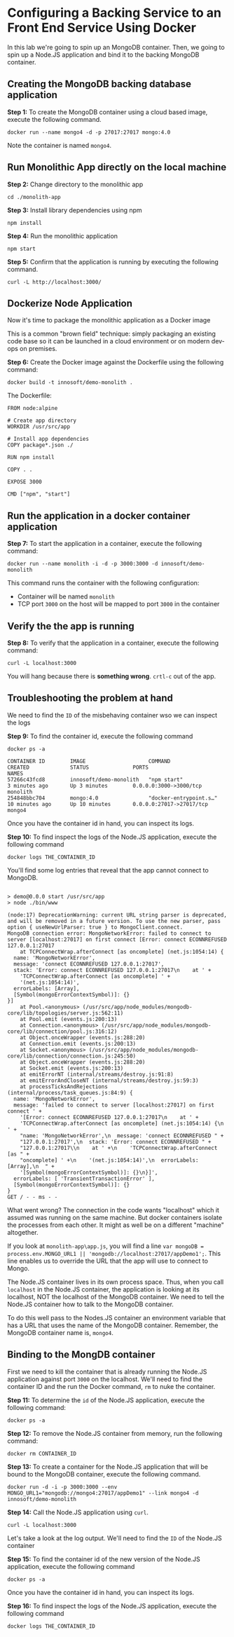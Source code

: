 # Configuring a Backing Service to an Front End Service Using Docker

In this lab we're going to spin up an MongoDB container. Then, we going to spin up a Node.JS application and bind it to the
backing MongoDB container.


## Creating the MongoDB backing database application

**Step 1:** To create the MongoDB container using a cloud based image, execute the following command.

`docker run --name mongo4 -d -p 27017:27017 mongo:4.0`

Note the container is named `mongo4`.

## Run Monolithic App directly on the local machine

**Step 2:** Change directory to the monolithic app

`cd ./monolith-app`

**Step 3:** Install library dependencies using npm

`npm install`

**Step 4:** Run the monolithic application

`npm start`

**Step 5:** Confirm that the application is running by executing the following command.

`curl -L http://localhost:3000/`

## Dockerize Node Application

Now it's time to package the monolithic application as a Docker image

This is a common "brown field" technique: simply packaging an existing code base so it can be launched in a cloud environment or on modern dev-ops on premises.


**Step 6:** Create the Docker image against the Dockerfile using the following command:

`docker build -t innosoft/demo-monolith .`

The Dockerfile:

```text
FROM node:alpine

# Create app directory
WORKDIR /usr/src/app

# Install app dependencies
COPY package*.json ./

RUN npm install

COPY . .

EXPOSE 3000

CMD ["npm", "start"]
```


## Run the application in a docker container application

**Step 7:** To start the application in a container, execute the following command:

`docker run --name monolith -i -d -p 3000:3000 -d innosoft/demo-monolith`

This command runs the container with the following configuration:

* Container will be named `monolith`
* TCP port `3000` on the host will be mapped to port `3000` in the container

## Verify the the app is running

**Step 8:** To verify that the application in a container, execute the following command:

`curl -L localhost:3000`

You will hang because there is **something wrong**. `crtl-c` out of the app.

## Troubleshooting the problem at hand

We need to find the `ID` of the misbehaving container wso we can inspect the logs

**Step 9:** To find the container id, execute the following command

`docker ps -a`
```text
CONTAINER ID        IMAGE                    COMMAND                  CREATED             STATUS              PORTS                      NAMES
57266c43fcd8        innosoft/demo-monolith   "npm start"              3 minutes ago       Up 3 minutes        0.0.0.0:3000->3000/tcp     monolith
254848bbc704        mongo:4.0                "docker-entrypoint.s…"   10 minutes ago      Up 10 minutes       0.0.0.0:27017->27017/tcp   mongo4
```

Once you have the container id in hand, you can inspect its logs. 

**Step 10:** To find inspect the logs of the Node.JS application, execute the following command

`docker logs THE_CONTAINER_ID`

You'll find some log entries that reveal that the app cannot connect to MongoDB.

```text

> demo@0.0.0 start /usr/src/app
> node ./bin/www

(node:17) DeprecationWarning: current URL string parser is deprecated, and will be removed in a future version. To use the new parser, pass option { useNewUrlParser: true } to MongoClient.connect.
MongoDB connection error: MongoNetworkError: failed to connect to server [localhost:27017] on first connect [Error: connect ECONNREFUSED 127.0.0.1:27017
    at TCPConnectWrap.afterConnect [as oncomplete] (net.js:1054:14) {
  name: 'MongoNetworkError',
  message: 'connect ECONNREFUSED 127.0.0.1:27017',
  stack: 'Error: connect ECONNREFUSED 127.0.0.1:27017\n    at ' +
    'TCPConnectWrap.afterConnect [as oncomplete] ' +
    '(net.js:1054:14)',
  errorLabels: [Array],
  [Symbol(mongoErrorContextSymbol)]: {}
}]
    at Pool.<anonymous> (/usr/src/app/node_modules/mongodb-core/lib/topologies/server.js:562:11)
    at Pool.emit (events.js:200:13)
    at Connection.<anonymous> (/usr/src/app/node_modules/mongodb-core/lib/connection/pool.js:316:12)
    at Object.onceWrapper (events.js:288:20)
    at Connection.emit (events.js:200:13)
    at Socket.<anonymous> (/usr/src/app/node_modules/mongodb-core/lib/connection/connection.js:245:50)
    at Object.onceWrapper (events.js:288:20)
    at Socket.emit (events.js:200:13)
    at emitErrorNT (internal/streams/destroy.js:91:8)
    at emitErrorAndCloseNT (internal/streams/destroy.js:59:3)
    at processTicksAndRejections (internal/process/task_queues.js:84:9) {
  name: 'MongoNetworkError',
  message: 'failed to connect to server [localhost:27017] on first connect ' +
    '[Error: connect ECONNREFUSED 127.0.0.1:27017\n    at ' +
    'TCPConnectWrap.afterConnect [as oncomplete] (net.js:1054:14) {\n  ' +
    "name: 'MongoNetworkError',\n  message: 'connect ECONNREFUSED " +
    "127.0.0.1:27017',\n  stack: 'Error: connect ECONNREFUSED " +
    "127.0.0.1:27017\\n    at ' +\n    'TCPConnectWrap.afterConnect [as " +
    "oncomplete] ' +\n    '(net.js:1054:14)',\n  errorLabels: [Array],\n  " +
    '[Symbol(mongoErrorContextSymbol)]: {}\n}]',
  errorLabels: [ 'TransientTransactionError' ],
  [Symbol(mongoErrorContextSymbol)]: {}
}
GET / - - ms - -
```


What went wrong? The connection in the code wants "localhost" which it assumed was running on the same machine. But docker containers isolate the processes from each other. It might as well be on a different "machine" altogether.

If you look at `monolith-app\app.js`, you will find a line `var mongoDB = process.env.MONGO_URL1 || 'mongodb://localhost:27017/appDemo1';`. This line enables us to override the URL that the app will use to connect to Mongo.

The Node.JS container lives in its own process space. Thus, when you call `localhost` in the Node.JS container, the application is looking at its
localhost, NOT the localhost of the MongoDB container. We need to tell the Node.JS container how to talk to the MongoDB container.

To do this well pass to the Nodes.JS container an environment variable that has a URL that uses the name of the MongoDB container. Remember, the
MongoDB container name is, `mongo4`.

## Binding to the MongDB container

First we need to kill the container that is already running the Node.JS application against port `3000` on the localhost. We'll need to find the 
container ID and the run the Docker command, `rm` to nuke the container.


**Step 11:** To determine the `id` of the Node.JS application, execute the following command:

`docker ps -a`

**Step 12:** To remove the Node.JS container from memory, run the following command:

`docker rm CONTAINER_ID`

**Step 13:** To create a container for the Node.JS application that will be bound to the MongoDB container, execute the following command. 

`docker run -d -i -p 3000:3000 --env MONGO_URL1="mongodb://mongo4:27017/appDemo1" --link mongo4 -d innosoft/demo-monolith`

**Step 14:** Call the Node.JS application using `curl`.

`curl -L localhost:3000`

Let's take a look at the log output. We'll need to find the `ID` of the Node.JS container

**Step 15:** To find the container id of the new version of the Node.JS application, execute the following command

`docker ps -a`

Once you have the container id in hand, you can inspect its logs.

**Step 16:** To find inspect the logs of the Node.JS application, execute the following command

`docker logs THE_CONTAINER_ID`



